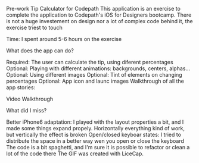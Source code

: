 Pre-work Tip Calculator for Codepath
This application is an exercise to complete the application to Codepath's iOS for Designers bootcamp. There is not a huge investement on design nor a lot of complex code behind it, the exercise triest to touch

Time: I spent around 5-6 hours on the exercise

What does the app can do?

 Required: The user can calculate the tip, using diferent percentages
 Optional: Playing with different animations: backgrounds, centers, alphas...
 Optional: Using different images
 Optional: Tint of elements on changing percentages
 Optional: App icon and launc images
Walkthrough of all the app stories:

Video Walkthrough


What did I miss?

 Better iPhone6 adaptation: I played with the layout properties a bit, and I made some things expand propely. Horizontally everything kind of work, but vertically the effect is broken
 Open/closed keyboar states: I tried to distribute the space in a better way wen you open or close the keyboard
 The code is a bit spaghetti, and I'm sure it is possible to refactor or clean a lot of the code there
The GIF was created with LiceCap.
